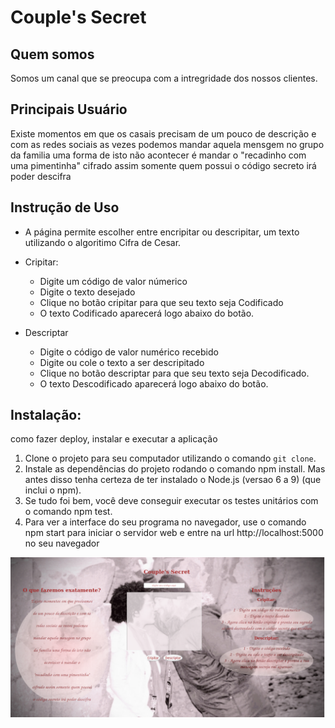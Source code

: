 # Couple's Secret


## Quem somos

Somos um canal que se preocupa com a intregridade dos nossos clientes.

## Principais Usuário

Existe momentos em que os casais precisam de um pouco de descrição e com as redes sociais as vezes podemos mandar aquela mensgem no grupo da familia uma forma de isto não acontecer é mandar o "recadinho com uma pimentinha" cifrado assim somente quem possui o código secreto irá poder descifra 

## Instrução de Uso
- A página permite escolher entre encripitar ou descripitar, um texto utilizando o algoritimo Cifra de Cesar. 

- Cripitar:
  - Digite um código de valor númerico
  - Digite o texto desejado
  - Clique no botão cripitar para que seu texto seja Codificado
  - O texto Codificado aparecerá logo abaixo do botão.

- Descriptar
  - Digite o código de valor numérico recebido
  - Digite ou cole o texto a ser descripitado
  - Clique no botão descriptar para que seu texto seja Decodificado.
  - O texto Descodificado aparecerá logo abaixo do botão.


## Instalação:

como fazer deploy, instalar e executar a aplicação 
1. Clone o projeto para seu computador utilizando o comando `git clone`.
2. Instale as dependências do projeto rodando o comando npm install. Mas antes disso tenha certeza de ter instalado o Node.js (versao 6 a 9) (que inclui o npm).
3. Se tudo foi bem, você deve conseguir executar os testes unitários com o comando npm test.
4. Para ver a interface do seu programa no navegador, use o comando npm start para iniciar o servidor web e entre na url http://localhost:5000 no seu navegador




![Image of page](https://github.com/karina1981/SAP004-cipher/blob/master/src/img/fcouple.png)
